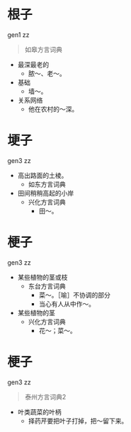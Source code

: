 # 根子
gen1 zz
> 如皋方言词典
- 最深最老的
  - 脓～、老～。
- 基础
  - 墙～。
- 关系网络
  - 他在农村的～深。

# 埂子
gen3 zz
+ 高出路面的土棱。
  * 如东方言词典
+ 田间稍稍高起的小岸
  * 兴化方言词典
    - 田～。

# 梗子
gen3 zz
+ 某些植物的茎或枝
  * 东台方言词典
    - 菜～。［喻］不协调的部分
    - 当心有人从中作～。
+ 某些植物的茎
  * 兴化方言词典
    - 花～；菜～。


# 梗子
gen3 zz
> 泰州方言词典2
- 叶类蔬菜的叶柄
  - 择药芹要把叶子打掉，把～留下来。